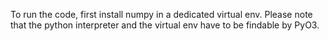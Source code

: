 To run the code, first install numpy in a dedicated virtual env.
Please note that the python interpreter and the virtual env have to be findable by PyO3.
